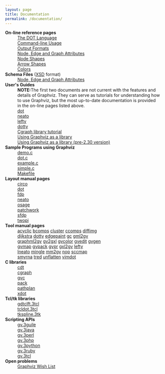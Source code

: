 ```yaml
---
layout: page
title: Documentation
permalink: /documentation/
---
```


<dl>
<dt><b>On-line reference pages</b></dt>
<dd><a href="{{ site.url }}/_pages/doc/info/lang.html">The DOT Language</a></dd>
<dd><a href="{{ site.url }}/_pages/doc/info/command.html">Command-line Usage</a></dd>
<dd><a href="{{ site.url }}/_pages/doc/info/output.html">Output Formats</a></dd>
<dd><a href="{{ site.url }}/_pages/doc/info/attrs.html">Node, Edge and Graph Attributes</a></dd>
<dd><a href="{{ site.url }}/_pages/doc/info/shapes.html">Node Shapes</a></dd>
<dd><a href="{{ site.url }}/_pages/doc/info/arrows.html">Arrow Shapes</a></dd>
<dd><a href="{{ site.url }}/_pages/doc/info/colors.html">Colors</a></dd>

<dt><b>Schema Files</b> (<a href="http://www.w3.org/XML/Schema">XSD</a> format)</dt>
<dd><a href="{{ site.url }}/_pages/doc/info/schema.html">Node, Edge and Graph Attributes</a></dd>

<dt><b>User's Guides</b> 
<dd><b>NOTE:</b>The first two documents are not current with the features
and details of Graphviz. They can serve as tutorials for understanding how
to use Graphviz, but the most up-to-date documentation is provided in the
on-line pages listed above.</dd>
<dd><a href="{{ site.url }}/_pages/pdf/dotguide.pdf">dot</a></dd>
<dd><a href="{{ site.url }}/_pages/pdf/neatoguide.pdf">neato</a></dd>
<dd><a href="{{ site.url }}/_pages/pdf/leftyguide.pdf">lefty</a></dd>
<dd><a href="{{ site.url }}/_pages/pdf/dottyguide.pdf">dotty</a></dd>
<dd><a href="{{ site.url }}/_pages/pdf/cgraph.pdf">Cgraph library tutorial</a></dd>
<dd><a href="{{ site.url }}/_pages/pdf/libguide.pdf">Using Graphviz as a library</a></dd>
<dd><a href="{{ site.url }}/_pages/pdf/oldlibguide.pdf">Using Graphviz as a library (pre-2.30 version)</a></dd>

<dt><b>Sample Programs using Graphviz</b> 
<dd><a href="{{ site.url }}/_pages/dot.demo/demo.c">demo.c</a></dd>
<dd><a href="{{ site.url }}/_pages/dot.demo/dot.c">dot.c</a></dd>
<dd><a href="{{ site.url }}/_pages/dot.demo/example.c">example.c</a></dd>
<dd><a href="{{ site.url }}/_pages/dot.demo/simple.c">simple.c</a></dd>
<dd><a href="{{ site.url }}/_pages/dot.demo/Makefile">Makefile</a></dd>

<dt><b>Layout manual pages</b> 
<dd><a target="_blank" href="{{ site.url }}/_pages/pdf/dot.1.pdf">circo</a>
<dd><a target="_blank" href="{{ site.url }}/_pages/pdf/dot.1.pdf">dot</a>
<dd><a target="_blank" href="{{ site.url }}/_pages/pdf/dot.1.pdf">fdp</a>
<dd><a target="_blank" href="{{ site.url }}/_pages/pdf/dot.1.pdf">neato</a>
<dd><a target="_blank" href="{{ site.url }}/_pages/pdf/osage.1.pdf">osage</a>
<dd><a target="_blank" href="{{ site.url }}/_pages/pdf/patchwork.1.pdf">patchwork</a>
<dd><a target="_blank" href="{{ site.url }}/_pages/pdf/dot.1.pdf">sfdp</a>
<dd><a target="_blank" href="{{ site.url }}/_pages/pdf/dot.1.pdf">twopi</a>

<dt><b>Tool manual pages</b> 
<dd> <a target="_blank" href="{{ site.url }}/_pages/pdf/acyclic.1.pdf">acyclic</a>
<a target="_blank" href="{{ site.url }}/_pages/pdf/bcomps.1.pdf">bcomps</a>
<a target="_blank" href="{{ site.url }}/_pages/pdf/cluster.1.pdf">cluster</a>
<a target="_blank" href="{{ site.url }}/_pages/pdf/ccomps.1.pdf">ccomps</a>
<a target="_blank" href="{{ site.url }}/_pages/pdf/diffimg.1.pdf">diffimg</a>
<dd>
<a target="_blank" href="{{ site.url }}/_pages/pdf/dijkstra.1.pdf">dijkstra</a>
<a target="_blank" href="{{ site.url }}/_pages/pdf/dotty.1.pdf">dotty</a>
<a target="_blank" href="{{ site.url }}/_pages/pdf/edgepaint.1.pdf">edgepaint</a>
<a target="_blank" href="{{ site.url }}/_pages/pdf/gc.1.pdf">gc</a>
<a target="_blank" href="{{ site.url }}/_pages/pdf/gml2gv.1.pdf">gml2gv</a> 
<dd>
<a target="_blank" href="{{ site.url }}/_pages/pdf/graphml2gv.1.pdf">graphml2gv</a> 
<a target="_blank" href="{{ site.url }}/_pages/pdf/gxl2gv.1.pdf">gv2gxl</a>
<a target="_blank" href="{{ site.url }}/_pages/pdf/gvcolor.1.pdf">gvcolor</a>
<a target="_blank" href="{{ site.url }}/_pages/pdf/gvedit.1.pdf">gvedit</a>
<a target="_blank" href="{{ site.url }}/_pages/pdf/gvgen.1.pdf">gvgen</a>
<dd>
<a target="_blank" href="{{ site.url }}/_pages/pdf/gvmap.1.pdf">gvmap</a>
<a target="_blank" href="{{ site.url }}/_pages/pdf/gvpack.1.pdf">gvpack</a>
<a target="_blank" href="{{ site.url }}/_pages/pdf/gvpr.1.pdf">gvpr</a>
<a target="_blank" href="{{ site.url }}/_pages/pdf/gxl2gv.1.pdf">gxl2gv</a> 
<a target="_blank" href="{{ site.url }}/_pages/pdf/lefty.1.pdf">lefty</a>
<dd>
<a target="_blank" href="{{ site.url }}/_pages/pdf/lneato.1.pdf">lneato</a> 
<a target="_blank" href="{{ site.url }}/_pages/pdf/mingle.1.pdf">mingle</a>
<a target="_blank" href="{{ site.url }}/_pages/pdf/mm2gv.1.pdf">mm2gv</a>
<a target="_blank" href="{{ site.url }}/_pages/pdf/nop.1.pdf">nop</a>
<a target="_blank" href="{{ site.url }}/_pages/pdf/sccmap.1.pdf">sccmap</a>
<dd>
<a target="_blank" href="{{ site.url }}/_pages/pdf/smyrna.1.pdf">smyrna</a>
<a target="_blank" href="{{ site.url }}/_pages/pdf/tred.1.pdf">tred</a>
<a target="_blank" href="{{ site.url }}/_pages/pdf/unflatten.1.pdf">unflatten</a>
<a target="_blank" href="{{ site.url }}/_pages/pdf/vimdot.1.pdf">vimdot</a>

<dt><b>C libraries</b> 
<dd><a href="{{ site.url }}/_pages/pdf/cdt.3.pdf" target="_blank">cdt</a>
<dd><a href="{{ site.url }}/_pages/pdf/cgraph.3.pdf" target="_blank">cgraph</a>
<dd><a href="{{ site.url }}/_pages/pdf/gvc.3.pdf" target="_blank">gvc</a>
<dd><a href="{{ site.url }}/_pages/pdf/pack.3.pdf" target="_blank">pack</a>
<dd><a href="{{ site.url }}/_pages/pdf/pathplan.3.pdf" target="_blank">pathplan</a>
<dd><a href="{{ site.url }}/_pages/pdf/xdot.3.pdf" target="_blank">xdot</a>

<dt><b>Tcl/tk libraries</b> 
<dd><a target="_blank" href="{{ site.url }}/_pages/pdf/gdtclft.3tcl.pdf">gdtclft.3tcl</a>
<dd><a target="_blank" href="{{ site.url }}/_pages/pdf/tcldot.3tcl.pdf">tcldot.3tcl</a>
<dd><a target="_blank" href="{{ site.url }}/_pages/pdf/tkspline.3tk.pdf">tkspline.3tk</a>

<dt><b>Scripting APIs</b> 
<dd><a target="_blank" href="{{ site.url }}/_pages/pdf/gv.3guile.pdf">gv.3guile</a>
<dd><a target="_blank" href="{{ site.url }}/_pages/pdf/gv.3java.pdf">gv.3java</a>
<dd><a target="_blank" href="{{ site.url }}/_pages/pdf/gv.3perl.pdf">gv.3perl</a>
<dd><a target="_blank" href="{{ site.url }}/_pages/pdf/gv.3php.pdf">gv.3php</a>
<dd><a target="_blank" href="{{ site.url }}/_pages/pdf/gv.3python.pdf">gv.3python</a>
<dd><a target="_blank" href="{{ site.url }}/_pages/pdf/gv.3ruby.pdf">gv.3ruby</a>
<dd><a target="_blank" href="{{ site.url }}/_pages/pdf/gv.3tcl.pdf">gv.3tcl</a>

<dt><b>Open problems</b> 
<dd><a target="_blank" href="{{ site.url }}/_pages/doc/todo.html">Graphviz Wish List</a>
